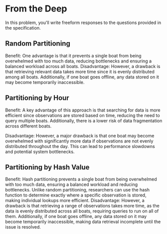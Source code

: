 # From the Deep

In this problem, you'll write freeform responses to the questions provided in the specification.

## Random Partitioning

Benefit: One advantage is that it prevents a single boat from being overwhelmed with too much data, reducing bottlenecks and ensuring a balanced workload across all boats.
Disadvantage: However, a drawback is that retrieving relevant data takes more time since it is evenly distributed among all boats. Additionally, if one boat goes offline, any data stored on it may become temporarily inaccessible.

## Partitioning by Hour

Benefit: A key advantage of this approach is that searching for data is more efficient since observations are stored based on time, reducing the need to query multiple boats. Additionally, there is a lower risk of data fragmentation across different boats.

Disadvantage: However, a major drawback is that one boat may become overwhelmed with significantly more data if observations are not evenly distributed throughout the day. This can lead to performance slowdowns and potential system bottlenecks.
## Partitioning by Hash Value

Benefit: Hash partitioning prevents a single boat from being overwhelmed with too much data, ensuring a balanced workload and reducing bottlenecks. Unlike random partitioning, researchers can use the hash function to determine exactly where a specific observation is stored, making individual lookups more efficient.
Disadvantage: However, a drawback is that retrieving a range of observations takes more time, as the data is evenly distributed across all boats, requiring queries to run on all of them. Additionally, if one boat goes offline, any data stored on it may become temporarily inaccessible, making data retrieval incomplete until the issue is resolved.
